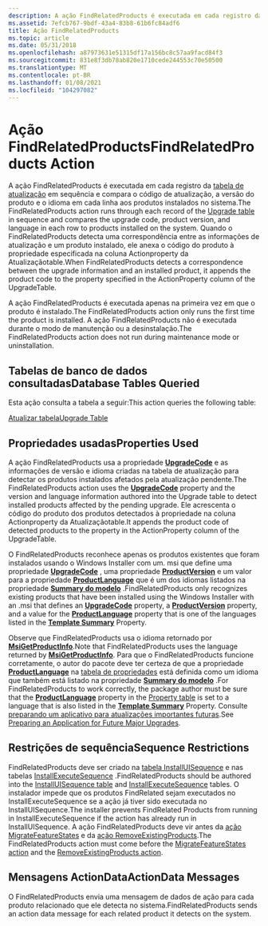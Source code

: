 ```yaml
---
description: A ação FindRelatedProducts é executada em cada registro da tabela de atualização em sequência e compara o código de atualização, a versão do produto e o idioma em cada linha aos produtos instalados no sistema.
ms.assetid: 7efcb767-9bdf-43a4-83b8-61b6fc84adf6
title: Ação FindRelatedProducts
ms.topic: article
ms.date: 05/31/2018
ms.openlocfilehash: a87973631e51315df17a156bc8c57aa9facd84f3
ms.sourcegitcommit: 831e8f3db78ab820e1710cede244553c70e50500
ms.translationtype: MT
ms.contentlocale: pt-BR
ms.lasthandoff: 01/08/2021
ms.locfileid: "104297082"
---
```

# <a name="findrelatedproducts-action"></a><span data-ttu-id="9527b-103">Ação FindRelatedProducts</span><span class="sxs-lookup"><span data-stu-id="9527b-103">FindRelatedProducts Action</span></span>

<span data-ttu-id="9527b-104">A ação FindRelatedProducts é executada em cada registro da [tabela de atualização](upgrade-table.md) em sequência e compara o código de atualização, a versão do produto e o idioma em cada linha aos produtos instalados no sistema.</span><span class="sxs-lookup"><span data-stu-id="9527b-104">The FindRelatedProducts action runs through each record of the [Upgrade table](upgrade-table.md) in sequence and compares the upgrade code, product version, and language in each row to products installed on the system.</span></span> <span data-ttu-id="9527b-105">Quando o FindRelatedProducts detecta uma correspondência entre as informações de atualização e um produto instalado, ele anexa o código do produto à propriedade especificada na coluna Actionproperty da Atualizaçãotable.</span><span class="sxs-lookup"><span data-stu-id="9527b-105">When FindRelatedProducts detects a correspondence between the upgrade information and an installed product, it appends the product code to the property specified in the ActionProperty column of the UpgradeTable.</span></span>

<span data-ttu-id="9527b-106">A ação FindRelatedProducts é executada apenas na primeira vez em que o produto é instalado.</span><span class="sxs-lookup"><span data-stu-id="9527b-106">The FindRelatedProducts action only runs the first time the product is installed.</span></span> <span data-ttu-id="9527b-107">A ação FindRelatedProducts não é executada durante o modo de manutenção ou a desinstalação.</span><span class="sxs-lookup"><span data-stu-id="9527b-107">The FindRelatedProducts action does not run during maintenance mode or uninstallation.</span></span>

## <a name="database-tables-queried"></a><span data-ttu-id="9527b-108">Tabelas de banco de dados consultadas</span><span class="sxs-lookup"><span data-stu-id="9527b-108">Database Tables Queried</span></span>

<span data-ttu-id="9527b-109">Esta ação consulta a tabela a seguir:</span><span class="sxs-lookup"><span data-stu-id="9527b-109">This action queries the following table:</span></span>

[<span data-ttu-id="9527b-110">Atualizar tabela</span><span class="sxs-lookup"><span data-stu-id="9527b-110">Upgrade Table</span></span>](upgrade-table.md)

## <a name="properties-used"></a><span data-ttu-id="9527b-111">Propriedades usadas</span><span class="sxs-lookup"><span data-stu-id="9527b-111">Properties Used</span></span>

<span data-ttu-id="9527b-112">A ação FindRelatedProducts usa a propriedade [**UpgradeCode**](upgradecode.md) e as informações de versão e idioma criadas na tabela de atualização para detectar os produtos instalados afetados pela atualização pendente.</span><span class="sxs-lookup"><span data-stu-id="9527b-112">The FindRelatedProducts action uses the [**UpgradeCode**](upgradecode.md) property and the version and language information authored into the Upgrade table to detect installed products affected by the pending upgrade.</span></span> <span data-ttu-id="9527b-113">Ele acrescenta o código do produto dos produtos detectados à propriedade na coluna Actionproperty da Atualizaçãotable.</span><span class="sxs-lookup"><span data-stu-id="9527b-113">It appends the product code of detected products to the property in the ActionProperty column of the UpgradeTable.</span></span>

<span data-ttu-id="9527b-114">O FindRelatedProducts reconhece apenas os produtos existentes que foram instalados usando o Windows Installer com um. msi que define uma propriedade [**UpgradeCode**](upgradecode.md) , uma propriedade [**ProductVersion**](productversion.md) e um valor para a propriedade [**ProductLanguage**](productlanguage.md) que é um dos idiomas listados na propriedade [**Summary do modelo**](template-summary.md) .</span><span class="sxs-lookup"><span data-stu-id="9527b-114">FindRelatedProducts only recognizes existing products that have been installed using the Windows Installer with an .msi that defines an [**UpgradeCode**](upgradecode.md) property, a [**ProductVersion**](productversion.md) property, and a value for the [**ProductLanguage**](productlanguage.md) property that is one of the languages listed in the [**Template Summary**](template-summary.md) Property.</span></span>

<span data-ttu-id="9527b-115">Observe que FindRelatedProducts usa o idioma retornado por [**MsiGetProductInfo**](/windows/desktop/api/Msi/nf-msi-msigetproductinfoa).</span><span class="sxs-lookup"><span data-stu-id="9527b-115">Note that FindRelatedProducts uses the language returned by [**MsiGetProductInfo**](/windows/desktop/api/Msi/nf-msi-msigetproductinfoa).</span></span> <span data-ttu-id="9527b-116">Para que o FindRelatedProducts funcione corretamente, o autor do pacote deve ter certeza de que a propriedade [**ProductLanguage**](productlanguage.md) na [tabela de propriedades](property-table.md) está definida como um idioma que também está listado na propriedade [**Summary do modelo**](template-summary.md) .</span><span class="sxs-lookup"><span data-stu-id="9527b-116">For FindRelatedProducts to work correctly, the package author must be sure that the [**ProductLanguage**](productlanguage.md) property in the [Property table](property-table.md) is set to a language that is also listed in the [**Template Summary**](template-summary.md) Property.</span></span> <span data-ttu-id="9527b-117">Consulte [preparando um aplicativo para atualizações importantes futuras](preparing-an-application-for-future-major-upgrades.md).</span><span class="sxs-lookup"><span data-stu-id="9527b-117">See [Preparing an Application for Future Major Upgrades](preparing-an-application-for-future-major-upgrades.md).</span></span>

## <a name="sequence-restrictions"></a><span data-ttu-id="9527b-118">Restrições de sequência</span><span class="sxs-lookup"><span data-stu-id="9527b-118">Sequence Restrictions</span></span>

<span data-ttu-id="9527b-119">FindRelatedProducts deve ser criado na [tabela InstallUISequence](installuisequence-table.md) e nas tabelas [InstallExecuteSequence](installexecutesequence-table.md) .</span><span class="sxs-lookup"><span data-stu-id="9527b-119">FindRelatedProducts should be authored into the [InstallUISequence table](installuisequence-table.md) and [InstallExecuteSequence](installexecutesequence-table.md) tables.</span></span> <span data-ttu-id="9527b-120">O instalador impede que os produtos FindRelated sejam executados no InstallExecuteSequence se a ação já tiver sido executada no InstallUISequence.</span><span class="sxs-lookup"><span data-stu-id="9527b-120">The installer prevents FindRelated Products from running in InstallExecuteSequence if the action has already run in InstallUISequence.</span></span> <span data-ttu-id="9527b-121">A ação FindRelatedProducts deve vir antes da [ação MigrateFeatureStates](migratefeaturestates-action.md) e da [ação RemoveExistingProducts](removeexistingproducts-action.md).</span><span class="sxs-lookup"><span data-stu-id="9527b-121">The FindRelatedProducts action must come before the [MigrateFeatureStates action](migratefeaturestates-action.md) and the [RemoveExistingProducts action](removeexistingproducts-action.md).</span></span>

## <a name="actiondata-messages"></a><span data-ttu-id="9527b-122">Mensagens ActionData</span><span class="sxs-lookup"><span data-stu-id="9527b-122">ActionData Messages</span></span>

<span data-ttu-id="9527b-123">O FindRelatedProducts envia uma mensagem de dados de ação para cada produto relacionado que ele detecta no sistema.</span><span class="sxs-lookup"><span data-stu-id="9527b-123">FindRelatedProducts sends an action data message for each related product it detects on the system.</span></span>

 

 



